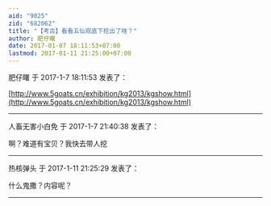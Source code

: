 ```yaml
---
aid: "9025"
zid: "682062"
title: "【考古】看看五仙观底下挖出了啥？"
author: 肥仔曙
date: 2017-01-07 18:11:53+07:00
lastmod: 2017-01-11 21:25:00+07:00
---
```


肥仔曙 于 2017-1-7 18:11:53 发表了：

[http://www.5goats.cn/exhibition/kg2013/kgshow.html](http://www.5goats.cn/exhibition/kg2013/kgshow.html)

---

人畜无害小白免 于 2017-1-7 21:40:38 发表了：

啊？难道有宝贝？我快去带人挖

---

热核弹头 于 2017-1-11 21:25:29 发表了：

什么鬼撒？内容呢？

---
